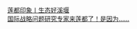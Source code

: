   
[莲都印象丨生态好溪堰](http://www.dianyue.me/archives/414/j79r8bfxs5x0k4aw/)  
[国际战略问题研究专家来莲都了！是因为……](http://www.dianyue.me/archives/115/l8ae3jmontb3yvv5/)